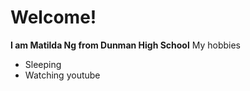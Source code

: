 # **Welcome!**
**I am Matilda Ng from Dunman High School**
My hobbies 
* Sleeping
* Watching youtube
